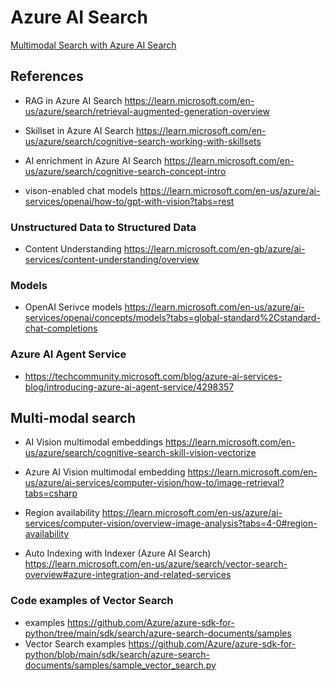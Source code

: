 # Azure AI Search

[Multimodal Search with Azure AI Search](./multimodal_search.md)

## References

* RAG in Azure AI Search https://learn.microsoft.com/en-us/azure/search/retrieval-augmented-generation-overview
* Skillset in Azure AI Search https://learn.microsoft.com/en-us/azure/search/cognitive-search-working-with-skillsets
* AI enrichment in Azure AI Search https://learn.microsoft.com/en-us/azure/search/cognitive-search-concept-intro

* vison-enabled chat models https://learn.microsoft.com/en-us/azure/ai-services/openai/how-to/gpt-with-vision?tabs=rest 


### Unstructured Data to Structured Data
* Content Understanding https://learn.microsoft.com/en-gb/azure/ai-services/content-understanding/overview

### Models
* OpenAI Serivce models https://learn.microsoft.com/en-us/azure/ai-services/openai/concepts/models?tabs=global-standard%2Cstandard-chat-completions

### Azure AI Agent Service
* https://techcommunity.microsoft.com/blog/azure-ai-services-blog/introducing-azure-ai-agent-service/4298357

## Multi-modal search
* AI Vision multimodal embeddings https://learn.microsoft.com/en-us/azure/search/cognitive-search-skill-vision-vectorize
* Azure AI Vision multimodal embedding https://learn.microsoft.com/en-us/azure/ai-services/computer-vision/how-to/image-retrieval?tabs=csharp
* Region availability https://learn.microsoft.com/en-us/azure/ai-services/computer-vision/overview-image-analysis?tabs=4-0#region-availability

* Auto Indexing with Indexer (Azure AI Search) https://learn.microsoft.com/en-us/azure/search/vector-search-overview#azure-integration-and-related-services

### Code examples of Vector Search
* examples https://github.com/Azure/azure-sdk-for-python/tree/main/sdk/search/azure-search-documents/samples
* Vector Search examples https://github.com/Azure/azure-sdk-for-python/blob/main/sdk/search/azure-search-documents/samples/sample_vector_search.py


